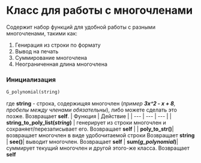 # Класс для работы с многочленами
Содержит набор функций для удобной работы с разными многочленами, такими как:
1. Генирация из строки по формату
2. Вывод на печать
3. Суммирование многочлена
4. Неограниченная длина многочлена

### Инициализация
```python
G_polynomial(string)
```
где **string** - строка, содержищяя многочлен (_пример **3x^2 - x + 8**, пробелы между членами обязательны_), либо можете сделать это позже. Возвращает **self**.
| Функция       | Действие      |
| --- | --- | --- |
| **string_to_poly_list(_string_)**    | генерирует из строки многочлен и сохраняет/перезаписывает его. Возвращает **self** |
| **poly_to_str()**| возвращает многочлен в виде удобочитаемой строки Возвращает **string**
| **see()**| выводит многочлен. Возвращает **self**
| **sum(_g_polynomial_)**| суммирует текущий многочлен и другой этого-же класса. Возвращает **self**


